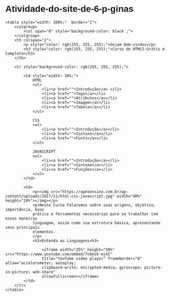 # Atividade-do-site-de-6-p-ginas

<!DOCTYPE html>
<html lang="en">
<head>
    <meta charset="UTF-8">
    <meta http-equiv="X-UA-Compatible" content="IE=edge">
    <meta name="viewport" content="width=device-width, initial-scale=1.0">
    <style>
        body{font-family: 'Gill Sans', 'Gill Sans MT', Calibri, 'Trebuchet MS', sans-serif;
        }
    </style>
    <title>Aula</title>
</head>
<body>
    

    <table style="width: 100%;"  border="1">
        <colgroup>
            <col span="0" style="background-color: black ;">
        </colgroup>
        <th colspan="2">
            <p style="color: rgb(255, 255, 255);">Sejam bem-vindos</p>
            <h3 style="color: rgb(255, 255, 255);">Curso de HTML5-Grátis e Completo</h3>
        </th>
        
        <tr style="background-color: rgb(255, 255, 255);">

            <td style="width: 20%;">
                HTML
                <ul>
                    <li><a href="">Introdução</a> </li>
                    <li><a href="">Tags</a></li>
                    <li><a href="">Atributos</a></li>
                    <li><a href="">Imagem</a></li>
                    <li><a href="">Tabela</a></li>
                </ul>

                CSS
                <ul>
                    <li><a href="">Introdução</a></li>
                    <li><a href="">Sintaxe</a></li>
                    <li><a href="">Fonts</a></li>
                </ul>

                JAVASCRIPT
                <ul>
                    <li><a href="">Introdução</a></li>
                    <li><a href="">Sintaxe</a></li>
                    <li><a href="">Funções</a></li>
                </ul>
            </td>

            <td>
                <p><img src="https://apexensino.com.br/wp-content/uploads/2017/11/html-css-javascript.jpg" width="40%" height="20%"></img></p>
                <p>Neste Curso Falaremos sobre suas origens, objetivo, importância, boas
                prática e ferramentas necessárias pare se trabalhar com essas maneiras
                linguagem, assim como sua estrutura básica, apresentando seus principais
                elementos.
                </p>
                <h3>Entenda as Linguagens<h3>
                
                    <iframe width="25%" height="50%" src="https://www.youtube.com/embed/7c6mi6-mj4I" 
                    title="YouTube video player" frameborder="0" allow="accelerometer; autoplay; 
                    clipboard-write; encrypted-media; gyroscope; picture-in-picture; web-share" 
                    allowfullscreen></iframe> 
            </td>
        </tr>
    </table>

    
</body>
</html>

